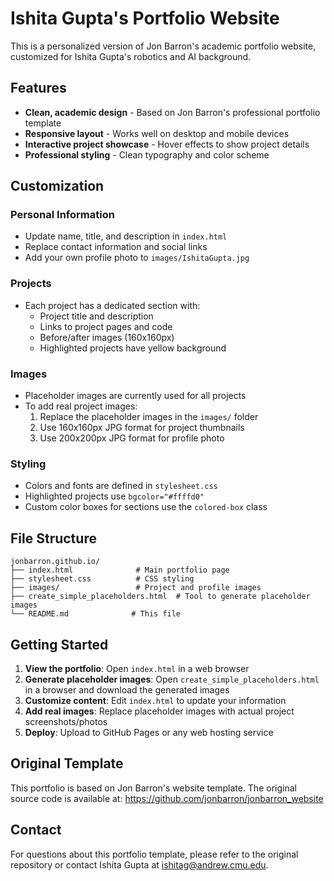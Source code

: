 # Ishita Gupta's Portfolio Website

This is a personalized version of Jon Barron's academic portfolio website, customized for Ishita Gupta's robotics and AI background.

## Features

- **Clean, academic design** - Based on Jon Barron's professional portfolio template
- **Responsive layout** - Works well on desktop and mobile devices
- **Interactive project showcase** - Hover effects to show project details
- **Professional styling** - Clean typography and color scheme

## Customization

### Personal Information
- Update name, title, and description in `index.html`
- Replace contact information and social links
- Add your own profile photo to `images/IshitaGupta.jpg`

### Projects
- Each project has a dedicated section with:
  - Project title and description
  - Links to project pages and code
  - Before/after images (160x160px)
  - Highlighted projects have yellow background

### Images
- Placeholder images are currently used for all projects
- To add real project images:
  1. Replace the placeholder images in the `images/` folder
  2. Use 160x160px JPG format for project thumbnails
  3. Use 200x200px JPG format for profile photo

### Styling
- Colors and fonts are defined in `stylesheet.css`
- Highlighted projects use `bgcolor="#ffffd0"`
- Custom color boxes for sections use the `colored-box` class

## File Structure

```
jonbarron.github.io/
├── index.html              # Main portfolio page
├── stylesheet.css          # CSS styling
├── images/                 # Project and profile images
├── create_simple_placeholders.html  # Tool to generate placeholder images
└── README.md              # This file
```

## Getting Started

1. **View the portfolio**: Open `index.html` in a web browser
2. **Generate placeholder images**: Open `create_simple_placeholders.html` in a browser and download the generated images
3. **Customize content**: Edit `index.html` to update your information
4. **Add real images**: Replace placeholder images with actual project screenshots/photos
5. **Deploy**: Upload to GitHub Pages or any web hosting service

## Original Template

This portfolio is based on Jon Barron's website template. The original source code is available at: https://github.com/jonbarron/jonbarron_website

## Contact

For questions about this portfolio template, please refer to the original repository or contact Ishita Gupta at ishitag@andrew.cmu.edu.
